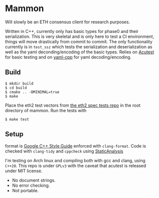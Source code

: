 # Mammon
Will slowly be an ETH consensus client for research purposes.

Written in C++, currently only has basic types for phase0 and their serialization. This is very skeletal and is only here to test a CI environment, things will move drastically from commit to commit. The only functionality currently is in `test_ssz` which tests the serialization and deserialization as well as the yaml deconding/encoding of the basic types. Relies on [Acutest](https://github.com/mity/acutest) for basic testing and on [yaml-cpp](https://github.com/jbeder/yaml-cpp) for yaml  decoding/encoding.

## Build

```
$ mkdir build
$ cd build
$ cmake .. -DMINIMAL=true
$ make
```

Place the eth2 test vectors from [the eth2 spec tests repo](https://github.com/ethereum/eth2.0-spec-tests) in the root directory of mammon. Run the tests with 

```
$ make test
```

## Setup

format is [Google C++ Style Guide](https://google.github.io/styleguide/cppguide.html) enforced with `clang-format`. Code is checked with `clang-tidy` and `cppcheck` using [StaticAnalysis](https://github.com/JacobDomagala/StaticAnalysis)

I'm testing on Arch linux and compiling both with gcc and clang, using `C++20`. This repo is under `GPLv3` with the caveat that acutest is released under MIT license.

- No document strings.
- No error checking.
- Not portable. 
